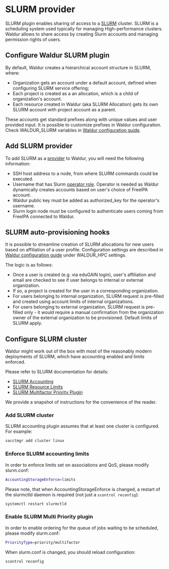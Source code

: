 # SLURM provider

SLURM plugin enables sharing of access to a [SLURM](https://slurm.schedmd.com/) cluster.
SLURM is a scheduling system used typically for managing High-performance clusters. Waldur allows to
share access by creating Slurm accounts and managing permission rights of users.

## Configure Waldur SLURM plugin

By default, Waldur creates a hierarchical account structure in SLURM, where:

- Organization gets an account under a default account, defined when configuring SLURM service offering;
- Each project is created as a an allocation, which is a child of organization's account.
- Each resource created in Waldur (aka SLURM Allocation) gets its own SLURM account with project account as a parent.

These accounts get standard prefixes along with unique values and user provided input.
It is possible to customize prefixes in Waldur configuration. Check WALDUR_SLURM variables in
[Waldur configuration guide](../mastermind-configuration/configuration-guide.md).

## Add SLURM provider

To add SLURM as a [provider](/docs/user-guide/adding-an-offering.md) to Waldur, you will need the following information:

- SSH host address to a node, from where SLURM commands could be executed.
- Username that has Slurm [operator role](https://slurm.schedmd.com/user_permissions.html).
  Operator is needed as Waldur dynamically creates accounts based on user's choice of FreeIPA account.
- Waldur public key must be added as authorized_key for the operator's username.
- Slurm login node must be configured to authenticate users coming from FreeIPA connected to Waldur.

## SLURM auto-provisioning hooks

It is possible to streamline creation of SLURM allocations for new users based on affiliation of a user profile.
Configuration settings are described in [Waldur configuration guide](../mastermind-configuration/configuration-guide.md)
under WALDUR_HPC settings.

The logic is as follows:

- Once a user is created (e.g. via eduGAIN login), user's affiliation and email are checked to see if user belongs
  to internal or external organization.
- If so, a project is created for the user in a corresponding organization.
- For users belonging to internal organization, SLURM request is pre-filled and created using account limits of
  internal organizations.
- For users belonging to external organization, SLURM request is pre-filled only - it would require a manual confirmation
  from the organization owner of the external organization to be provisioned. Default limits of SLURM apply.

## Configure SLURM cluster

Waldur might work out of the box with most of the reasonably modern deployments of SLURM, which have
accounting enabled and limits enforced.

Please refer to SLURM documentation for details:

- [SLURM Accounting](https://slurm.schedmd.com/accounting.html)
- [SLURM Resource Limits](https://slurm.schedmd.com/resource_limits.html)
- [SLURM Multifactor Priority Plugin](https://slurm.schedmd.com/priority_multifactor.html)

We provide a snapshot of instructions for the convenience of the reader.

### Add SLURM cluster

SLURM accounting plugin assumes that at least one cluster is configured. For example:

```bash
sacctmgr add cluster linux
```

### Enforce SLURM accounting limits

In order to enforce limits set on associations and QoS, please modify slurm.conf:

```bash
AccountingStorageEnforce=limits
```

Please note, that when AccountingStorageEnforce is changed, a restart of the slurmctld daemon is required (not just a ``scontrol reconfig``):

```bash
systemctl restart slurmctld
```

### Enable SLURM Multi Priority plugin

In order to enable ordering for the queue of jobs waiting to be scheduled, please modify slurm.conf:

```bash
PriorityType=priority/multifactor
```

When slurm.conf is changed, you should reload configuration:

```bash
scontrol reconfig
```
